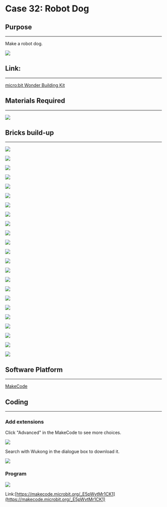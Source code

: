 # Case 32: Robot Dog

## Purpose
---
Make a robot dog.
 
![](./images/Wonder-Building-Kit-case-32-01.png)

## Link: 
---
[micro:bit Wonder Building Kit](https://www.elecfreaks.com/micro-bit-wonder-building-kit-without-micro-bit-board.html)

## Materials Required
---
![](./images/Wonder-Building-Kit-step-case-32-01.png)

## Bricks build-up
---

![](./images/Wonder-Building-Kit-step-case-32-02.png)

![](./images/Wonder-Building-Kit-step-case-32-03.png)

![](./images/Wonder-Building-Kit-step-case-32-04.png)

![](./images/Wonder-Building-Kit-step-case-32-05.png)

![](./images/Wonder-Building-Kit-step-case-32-06.png)

![](./images/Wonder-Building-Kit-step-case-32-07.png)

![](./images/Wonder-Building-Kit-step-case-32-08.png)

![](./images/Wonder-Building-Kit-step-case-32-09.png)

![](./images/Wonder-Building-Kit-step-case-32-10.png)

![](./images/Wonder-Building-Kit-step-case-32-11.png)

![](./images/Wonder-Building-Kit-step-case-32-12.png)

![](./images/Wonder-Building-Kit-step-case-32-13.png)

![](./images/Wonder-Building-Kit-step-case-32-14.png)

![](./images/Wonder-Building-Kit-step-case-32-15.png)

![](./images/Wonder-Building-Kit-step-case-32-16.png)

![](./images/Wonder-Building-Kit-step-case-32-17.png)

![](./images/Wonder-Building-Kit-step-case-32-18.png)

![](./images/Wonder-Building-Kit-step-case-32-19.png)

![](./images/Wonder-Building-Kit-step-case-32-20.png)

![](./images/Wonder-Building-Kit-step-case-32-21.png)

![](./images/Wonder-Building-Kit-step-case-32-22.png)

![](./images/Wonder-Building-Kit-step-case-32-23.png)

![](./images/Wonder-Building-Kit-step-case-32-24.png)


## Software Platform
---
[MakeCode](https://makecode.microbit.org/)

## Coding
---
### Add extensions
Click "Advanced" in the MakeCode to see more choices.
 
![](./images/Wonder-Building-Kit-case-21-02.png)

Search with Wukong in the dialogue box to download it. 

![](./images/Wonder-Building-Kit-case-21-03.png)





### Program
 
![](./images/Wonder-Building-Kit-case-32-04.png)

Link:[https://makecode.microbit.org/_E5pWvtMr1CK1](https://makecode.microbit.org/_E5pWvtMr1CK1)

